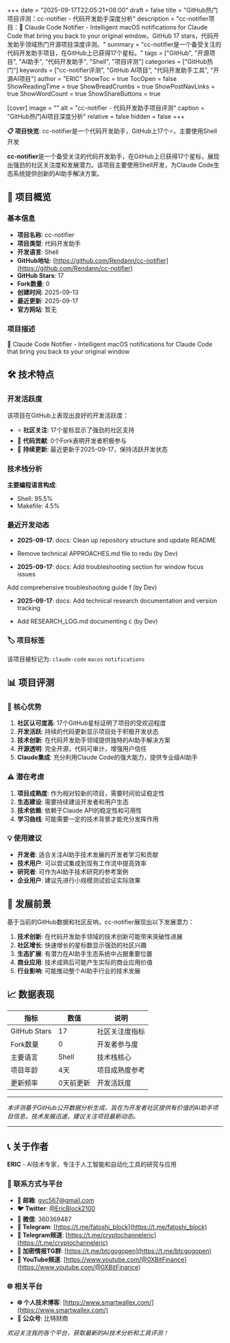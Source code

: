 +++
date = "2025-09-17T22:05:21+08:00"
draft = false
title = "GitHub热门项目评测：cc-notifier - 代码开发助手深度分析"
description = "cc-notifier项目：🔔 Claude Code Notifier - Intelligent macOS notifications for Claude Code that bring you back to your original window。GitHub 17 stars，代码开发助手领域热门开源项目深度评测。"
summary = "cc-notifier是一个备受关注的代码开发助手项目，在GitHub上已获得17个星标。"
tags = ["GitHub", "开源项目", "AI助手", "代码开发助手", "Shell", "项目评测"]
categories = ["GitHub热门"]
keywords = ["cc-notifier评测", "GitHub AI项目", "代码开发助手工具", "开源AI项目"]
author = "ERIC"
ShowToc = true
TocOpen = false
ShowReadingTime = true
ShowBreadCrumbs = true
ShowPostNavLinks = true
ShowWordCount = true
ShowShareButtons = true

[cover]
image = ""
alt = "cc-notifier - 代码开发助手项目评测"
caption = "GitHub热门AI项目深度分析"
relative = false
hidden = false
+++

**📋 项目快览**: cc-notifier是一个代码开发助手，GitHub上17个⭐，主要使用Shell开发

**cc-notifier**是一个备受关注的代码开发助手，在GitHub上已获得17个星标，展现出强劲的社区关注度和发展潜力。该项目主要使用Shell开发，为Claude Code生态系统提供创新的AI助手解决方案。

## 🎯 项目概览

### 基本信息
- **项目名称**: cc-notifier
- **项目类型**: 代码开发助手
- **开发语言**: Shell
- **GitHub地址**: [https://github.com/Rendann/cc-notifier](https://github.com/Rendann/cc-notifier)
- **GitHub Stars**: 17
- **Fork数量**: 0
- **创建时间**: 2025-09-13
- **最近更新**: 2025-09-17
- **官方网站**: 暂无

### 项目描述
🔔 Claude Code Notifier - Intelligent macOS notifications for Claude Code that bring you back to your original window

## 🛠️ 技术特点

### 开发活跃度
该项目在GitHub上表现出良好的开发活跃度：
- ⭐ **社区关注**: 17个星标显示了强劲的社区支持
- 🔄 **代码贡献**: 0个Fork表明开发者积极参与
- 📅 **持续更新**: 最近更新于2025-09-17，保持活跃开发状态

### 技术栈分析

**主要编程语言构成**:
- Shell: 95.5%
- Makefile: 4.5%


### 最近开发动态
- **2025-09-17**: docs: Clean up repository structure and update README

- Remove technical APPROACHES.md file to redu (by Dev)
- **2025-09-17**: docs: Add troubleshooting section for window focus issues

Add comprehensive troubleshooting guide f (by Dev)
- **2025-09-17**: docs: Add technical research documentation and version tracking

- Add RESEARCH_LOG.md documenting c (by Dev)


### 🏷️ 项目标签
该项目被标记为: `claude-code` `macos` `notifications`


## 📊 项目评测

### 🎯 核心优势
1. **社区认可度高**: 17个GitHub星标证明了项目的受欢迎程度
2. **开发活跃**: 持续的代码更新显示项目处于积极开发状态
3. **技术创新**: 在代码开发助手领域提供独特的AI助手解决方案
4. **开源透明**: 完全开源，代码可审计，增强用户信任
5. **Claude集成**: 充分利用Claude Code的强大能力，提供专业级AI助手

### ⚠️ 潜在考虑
1. **项目成熟度**: 作为相对较新的项目，需要时间验证稳定性
2. **生态建设**: 需要持续建设开发者和用户生态
3. **技术依赖**: 依赖于Claude API的稳定性和可用性
4. **学习曲线**: 可能需要一定的技术背景才能充分发挥作用

### 💡 使用建议
- **开发者**: 适合关注AI助手技术发展的开发者学习和贡献
- **技术用户**: 可以尝试集成到现有工作流中提高效率
- **研究者**: 可作为AI助手技术研究的参考案例
- **企业用户**: 建议先进行小规模测试验证实际效果

## 🔮 发展前景

基于当前的GitHub数据和社区反响，cc-notifier展现出以下发展潜力：

1. **技术创新**: 在代码开发助手领域的技术创新可能带来突破性进展
2. **社区增长**: 快速增长的星标数显示强劲的社区兴趣
3. **生态扩展**: 有潜力在AI助手生态系统中占据重要位置
4. **商业应用**: 技术成熟后可能产生实际的商业应用价值
5. **行业影响**: 可能推动整个AI助手行业的技术发展

## 📈 数据表现

| 指标 | 数值 | 说明 |
|------|------|------|
| GitHub Stars | 17 | 社区关注度指标 |
| Fork数量 | 0 | 开发者参与度 |
| 主要语言 | Shell | 技术栈核心 |
| 项目年龄 | 4天 | 项目成熟度参考 |
| 更新频率 | 0天前更新 | 开发活跃度 |

---

*本评测基于GitHub公开数据分析生成，旨在为开发者社区提供有价值的AI助手项目信息。技术发展迅速，建议关注项目最新动态。*

---

## 📞 关于作者

**ERIC** - AI技术专家，专注于人工智能和自动化工具的研究与应用

### 🔗 联系方式与平台

- **📧 邮箱**: [gyc567@gmail.com](mailto:gyc567@gmail.com)
- **🐦 Twitter**: [@EricBlock2100](https://twitter.com/EricBlock2100)
- **💬 微信**: 360369487
- **📱 Telegram**: [https://t.me/fatoshi_block](https://t.me/fatoshi_block)
- **📢 Telegram频道**: [https://t.me/cryptochanneleric](https://t.me/cryptochanneleric)
- **👥 加密情报TG群**: [https://t.me/btcgogopen](https://t.me/btcgogopen)
- **🎥 YouTube频道**: [https://www.youtube.com/@0XBitFinance](https://www.youtube.com/@0XBitFinance)

### 🌐 相关平台

- **🌐 个人技术博客**: [https://www.smartwallex.com/](https://www.smartwallex.com/)
- **📖 公众号**: 比特财商

*欢迎关注我的各个平台，获取最新的AI技术分析和工具评测！*
